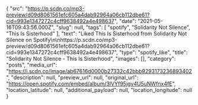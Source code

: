 {
  "src": "https://p.scdn.co/mp3-preview/d09d8061561efc605a4dab92964a06cb112dbe61?cid=993e1347272c4cff9638492a4e498637",
  "date": "2021-05-16T09:43:56.000Z",
  "slug": null,
  "tags": [
    "spotify",
    "Solidarity Not Silence",
    "This Is Sisterhood"
  ],
  "text": "Liked This Is Sisterhood from Solidarity Not Silence on Spotify\n\nhttps://p.scdn.co/mp3-preview/d09d8061561efc605a4dab92964a06cb112dbe61?cid=993e1347272c4cff9638492a4e498637",
  "type": "spotify_like",
  "title": "Solidarity Not Silence - This Is Sisterhood",
  "images": [],
  "category": "posts",
  "media_url": "https://i.scdn.co/image/ab67616d0000b27332c42bbb9293173236893402",
  "description": null,
  "preview_url": null,
  "original_url": "https://open.spotify.com/embed/album/3IVYf95jgv4U5uNWfnx4fE",
  "location_latitude": null,
  "additional_payload": null,
  "location_longitude": null
}